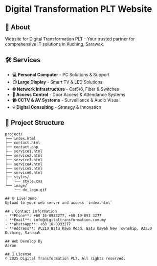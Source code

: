 # Digital Transformation PLT Website

## 🚀 About
Website for Digital Transformation PLT - Your trusted partner for comprehensive IT solutions in Kuching, Sarawak.

## 🛠️ Services
- **💻 Personal Computer** - PC Solutions & Support
- **📺 Large Display** - Smart TV & LED Solutions  
- **🌐 Network Infrastructure** - Cat5/6, Fiber & Switches
- **🚪 Access Control** - Door Access & Attendance Systems
- **📹 CCTV & AV Systems** - Surveillance & Audio Visual
- **💡 Digital Consulting** - Strategy & Innovation

## 📁 Project Structure
```
project/
├── index.html
├── contact.html
├── contact.php
├── service1.html
├── service2.html
├── service3.html
├── service4.html
├── service5.html
├── service6.html
├── styles/
│   └── style.css
└── image/
    └── dx_logo.gif

## 🌐 Live Demo
Upload to your web server and access `index.html`

## 📞 Contact Information
- **Phone**: +60 16-8933277, +60 19-893 3277
- **Email**: info@digitaltransformation.com.my
- **WhatsApp**: +60 16-8933277
- **Address**: AC210 Batu Kawa Road, Batu Kawah New Township, 93250 Kuching, Sarawak

## Web Develop By
Aaron

## 📝 License
© 2025 Digital Transformation PLT. All rights reserved.

